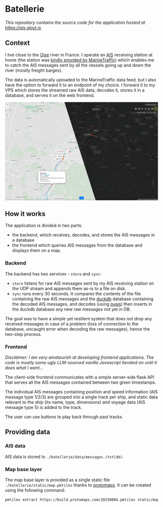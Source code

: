 # Batellerie

_This repository contains the source code for the application hosted at https://ais.glost.is._

## Context

I live close to the [Oise](https://en.wikipedia.org/wiki/Oise_(river)) river in France.
I operate an [AIS](https://en.wikipedia.org/wiki/Automatic_identification_system) receiving station at home (the station
was [kindly provided by MarineTraffic](https://www.marinetraffic.com/en/join-us/cover-your-area)) which enables me to
catch the AIS messages sent by all the vessels going up and down the river (mostly freight barges).

The data is automatically uploaded to the MarineTraffic data feed, but I also have the option to forward it
to an endpoint of my choice. I forward it to my VPS which stores the streamed raw AIS data, decodes it, stores it
in a database, and serves it on the web frontend.

![Screenshot of the application](./screenshot.png)

## How it works

The application is divided in two parts:

- the backend, which receives, decodes, and stores the AIS messages in a database
- the frontend which queries AIS messages from the database and displays them on a map.

### Backend

The backend has two services - `store` and `sync`:

- `store` listens for raw AIS messages sent by my AIS receiving station on the UDP stream and appends them as-is to a
    file on disk.
- `sync` runs every 30 seconds. It compares the contents of the file containing the raw AIS messages and the
    [duckdb](https://duckdb.org/) database containing the decoded AIS messages, and decodes (using
    [pyais](https://github.com/M0r13n/pyais)) then inserts in the duckdb database any new raw messages not yet in DB.

The goal was to have a simple yet resilient system that does not drop any received messages in case of a problem (loss
of connection to the database, uncaught error when decoding the raw messages), hence the two-step process.

### Frontend

_Disclaimer: I am very amateurish at developing frontend applications.
The code is mostly some ugly LLM-sourced vanilla Javascript iterated on until it does what I want…_

The client-side frontend communicates with a simple server-side flask API that serves all the AIS messages contained
between two given timestamps.

The individual AIS messages containing position and speed information (AIS message type 1/2/3) are grouped into a
single track per ship, and static data relevant to the ship (its name, type, dimensions) and voyage data
(AIS message type 5) is added to the track.

The user can use buttons to play back through past tracks.

## Providing data

### AIS data

AIS data is stored to `./batellerie/data/messages.(txt|db)`.

### Map base layer

The map base layer is provided as a single static file `./batellerie/static/map.pmtiles` thanks to
[protomaps](https://protomaps.com/).
It can be created using the following command:

```bash
pmtiles extract https://build.protomaps.com/20250804.pmtiles static/map.pmtiles --bbox 2.6,49.25,3.1,49.55
```
